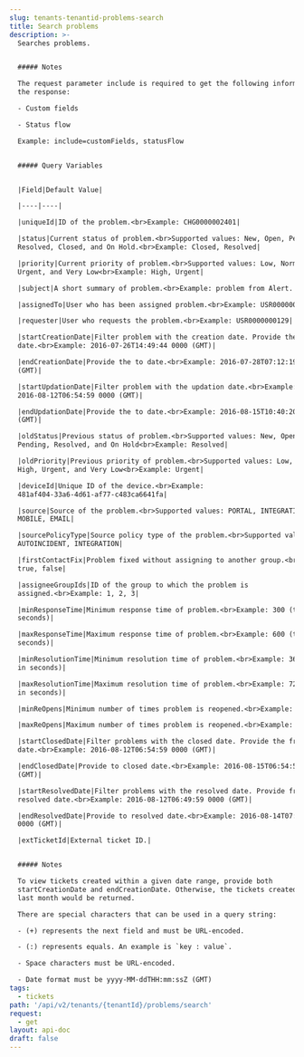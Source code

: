 ```yaml
---
slug: tenants-tenantid-problems-search
title: Search problems
description: >-
  Searches problems.


  ##### Notes

  The request parameter include is required to get the following information in
  the response:

  - Custom fields

  - Status flow

  Example: include=customFields, statusFlow


  ##### Query Variables


  |Field|Default Value|

  |----|----|

  |uniqueId|ID of the problem.<br>Example: CHG0000002401|

  |status|Current status of problem.<br>Supported values: New, Open, Pending,
  Resolved, Closed, and On Hold.<br>Example: Closed, Resolved|

  |priority|Current priority of problem.<br>Supported values: Low, Normal, High,
  Urgent, and Very Low<br>Example: High, Urgent|

  |subject|A short summary of problem.<br>Example: problem from Alert.|

  |assignedTo|User who has been assigned problem.<br>Example: USR0000000129|

  |requester|User who requests the problem.<br>Example: USR0000000129|

  |startCreationDate|Filter problem with the creation date. Provide the from
  date.<br>Example: 2016-07-26T14:49:44 0000 (GMT)|

  |endCreationDate|Provide the to date.<br>Example: 2016-07-28T07:12:19 0000
  (GMT)|

  |startUpdationDate|Filter problem with the updation date.<br>Example:
  2016-08-12T06:54:59 0000 (GMT)|

  |endUpdationDate|Provide the to date.<br>Example: 2016-08-15T10:40:20 0000
  (GMT)|

  |oldStatus|Previous status of problem.<br>Supported values: New, Open,
  Pending, Resolved, and On Hold<br>Example: Resolved|

  |oldPriority|Previous priority of problem.<br>Supported values: Low, Normal,
  High, Urgent, and Very Low<br>Example: Urgent|

  |deviceId|Unique ID of the device.<br>Example:
  481af404-33a6-4d61-af77-c483ca6641fa|

  |source|Source of the problem.<br>Supported values: PORTAL, INTEGRATION,
  MOBILE, EMAIL|

  |sourcePolicyType|Source policy type of the problem.<br>Supported values:
  AUTOINCIDENT, INTEGRATION|

  |firstContactFix|Problem fixed without assigning to another group.<br>Example:
  true, false|

  |assigneeGroupIds|ID of the group to which the problem is
  assigned.<br>Example: 1, 2, 3|

  |minResponseTime|Minimum response time of problem.<br>Example: 300 (time in
  seconds)|

  |maxResponseTime|Maximum response time of problem.<br>Example: 600 (time in
  seconds)|

  |minResolutionTime|Minimum resolution time of problem.<br>Example: 3600 (time
  in seconds)|

  |maxResolutionTime|Maximum resolution time of problem.<br>Example: 7200 (time
  in seconds)|

  |minReOpens|Minimum number of times problem is reopened.<br>Example: 5|

  |maxReOpens|Maximum number of times problem is reopened.<br>Example: 8|

  |startClosedDate|Filter problems with the closed date. Provide the from closed
  date.<br>Example: 2016-08-12T06:54:59 0000 (GMT)|

  |endClosedDate|Provide to closed date.<br>Example: 2016-08-15T06:54:59 0000
  (GMT)|

  |startResolvedDate|Filter problems with the resolved date. Provide from
  resolved date.<br>Example: 2016-08-12T06:49:59 0000 (GMT)|

  |endResolvedDate|Provide to resolved date.<br>Example: 2016-08-14T07:49:59
  0000 (GMT)|

  |extTicketId|External ticket ID.|


  ##### Notes

  To view tickets created within a given date range, provide both
  startCreationDate and endCreationDate. Otherwise, the tickets created in the
  last month would be returned.

  There are special characters that can be used in a query string:

  - (+) represents the next field and must be URL-encoded.

  - (:) represents equals. An example is `key : value`.

  - Space characters must be URL-encoded.

  - Date format must be yyyy-MM-ddTHH:mm:ssZ (GMT)
tags:
  - tickets
path: '/api/v2/tenants/{tenantId}/problems/search'
request:
  - get
layout: api-doc
draft: false
---
```

